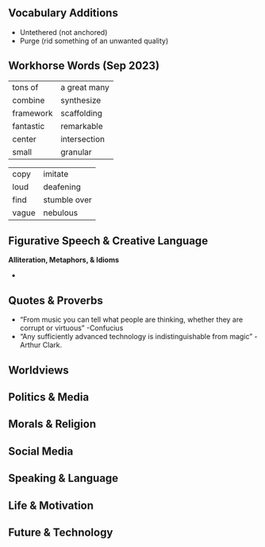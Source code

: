 

## Vocabulary Additions

- Untethered (not anchored)
- Purge (rid something of an unwanted quality)



## Workhorse Words (Sep 2023)

|       |         |
| ------------- | --------------- |
| tons of       | a great many    |
| combine       | synthesize      |
| framework     | scaffolding     |
| fantastic     | remarkable      |
| center        | intersection    |
| small         | granular        |



|  |         |
| ------ | ------------- |
| copy   | imitate       |
| loud   | deafening     |
| find   | stumble over  |
| vague  | nebulous      |


## Figurative Speech & Creative Language
**Alliteration, Metaphors, & Idioms**

- 


## Quotes & Proverbs

- “From music you can tell what people are thinking, whether they are corrupt or virtuous” -Confucius
- “Any sufficiently advanced technology is indistinguishable from magic” - Arthur Clark. 


## Worldviews







## Politics & Media






## Morals & Religion 







## Social Media







## Speaking & Language







## Life & Motivation






## Future & Technology

